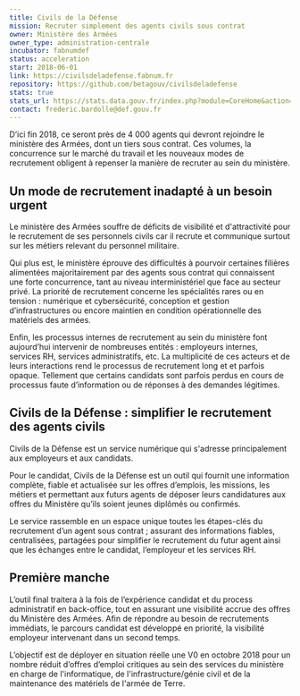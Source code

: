 ```yaml
---
title: Civils de la Défense
mission: Recruter simplement des agents civils sous contrat
owner: Ministère des Armées
owner_type: administration-centrale
incubator: fabnumdef
status: acceleration
start: 2018-06-01
link: https://civilsdeladefense.fabnum.fr
repository: https://github.com/betagouv/civilsdeladefense
stats: true
stats_url: https://stats.data.gouv.fr/index.php?module=CoreHome&action=index&idSite=75&period=day&date=yesterday
contact: frederic.bardolle@def.gouv.fr
---
```


D’ici fin 2018, ce seront près de 4 000 agents qui devront rejoindre le ministère des Armées, dont un tiers sous contrat. Ces volumes, la concurrence sur le marché du travail et les nouveaux modes de recrutement obligent à repenser la manière de recruter au sein du ministère.

## Un mode de recrutement inadapté à un besoin urgent

Le ministère des Armées souffre de déficits de visibilité et d'attractivité pour le recrutement de ses personnels civils car il recrute et communique surtout sur les métiers relevant du personnel militaire.

Qui plus est, le ministère éprouve des difficultés à pourvoir certaines filières alimentées majoritairement par des agents sous contrat qui connaissent une forte concurrence, tant au niveau interministériel que face au secteur privé. La priorité de recrutement concerne les spécialités rares ou en tension : numérique et cybersécurité, conception et gestion d’infrastructures ou encore maintien en condition opérationnelle des matériels des armées.

Enfin, les processus internes de recrutement au sein du ministère font aujourd’hui intervenir de nombreuses entités : employeurs internes, services RH, services administratifs, etc. La multiplicité de ces acteurs et de leurs interactions rend le processus de recrutement long et et parfois opaque. Tellement que certains candidats sont parfois perdus en cours de processus faute d’information ou de réponses à des demandes légitimes.

## Civils de la Défense : simplifier le recrutement des agents civils

Civils de la Défense est un service numérique qui s'adresse principalement aux employeurs et aux candidats.

Pour le candidat, Civils de la Défense est un outil qui fournit une information complète, fiable et actualisée sur les offres d’emplois, les missions, les métiers et permettant aux futurs agents de  déposer leurs candidatures aux offres du Ministère qu’ils soient jeunes diplômés ou confirmés.

Le service rassemble en un espace unique toutes les étapes-clés du recrutement d’un agent sous contrat ; assurant des informations fiables, centralisées, partagées pour simplifier le recrutement du futur agent ainsi que les échanges entre le candidat, l’employeur et les services RH.

## Première manche

L’outil final traitera à la fois de l’expérience candidat et du process administratif en back-office, tout en assurant une visibilité accrue des offres du Ministère des Armées. Afin de répondre au besoin de recrutements immédiats, le parcours candidat est développé en priorité, la visibilité employeur intervenant dans un second temps.

L’objectif est de déployer en situation réelle une V0 en octobre 2018 pour un nombre réduit d’offres d’emploi critiques au sein des services du ministère en charge de l'informatique, de l'infrastructure/génie civil et de la maintenance des matériels de l'armée de Terre.
